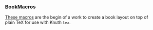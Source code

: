 ### BookMacros
[These macros](http://n-t-roff.github.io/BookMacros.pdf) are the begin of a
work to create a book layout on top of plain TeX for use with Knuth `tex`.
